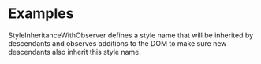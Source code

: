 # Examples

StyleInheritanceWithObserver defines a style name that will be inherited by descendants and observes additions to the DOM to make sure new descendants also inherit this style name.
